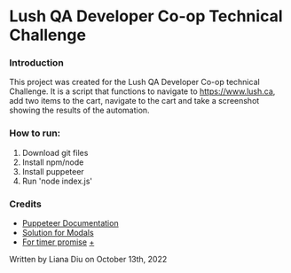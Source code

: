 # Lush QA Developer Co-op Technical Challenge

### Introduction
This project was created for the Lush QA Developer Co-op technical Challenge. It is a script that functions to navigate to https://www.lush.ca, add two items to the cart, navigate to the cart and take a screenshot showing the results of the automation. 

### How to run:
1. Download git files
2. Install npm/node
3. Install puppeteer
4. Run 'node index.js'

### Credits
- [Puppeteer Documentation](https://pptr.dev/)
- [Solution for Modals](https://stackoverflow.com/questions/55258562/puppeteer-close-javascript-alert-box)
- [For timer promise](https://pptr.dev/api/puppeteer.page.waitfortimeout/) [+](https://stackoverflow.com/questions/46919013/puppeteer-wait-n-seconds-before-continuing-to-the-next-line)


Written by Liana Diu on October 13th, 2022
